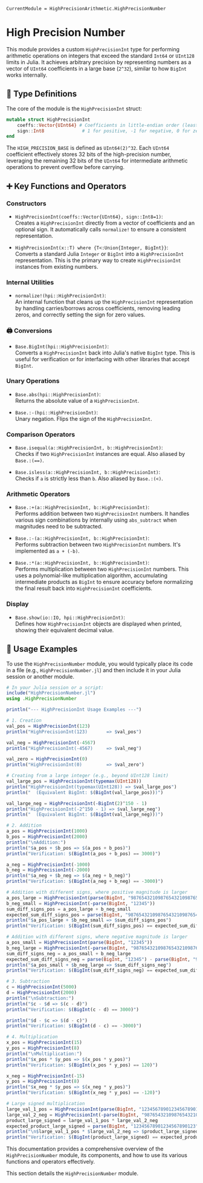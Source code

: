 ```@meta
CurrentModule = HighPrecisionArithmetic.HighPrecisionNumber
```

# High Precision Number

This module provides a custom `HighPrecisionInt` type for performing arithmetic operations on integers that exceed the standard `Int64` or `UInt128` limits in Julia. It achieves arbitrary precision by representing numbers as a vector of `UInt64` coefficients in a large base (`2^32`), similar to how `BigInt` works internally.

## 🔧 Type Definitions

The core of the module is the `HighPrecisionInt` struct:

```julia
mutable struct HighPrecisionInt
    coeffs::Vector{UInt64} # Coefficients in little-endian order (least significant first)
    sign::Int8              # 1 for positive, -1 for negative, 0 for zero
end
```

The `HIGH_PRECISION_BASE` is defined as `UInt64(2)^32`. Each `UInt64` coefficient effectively stores 32 bits of the high-precision number, leveraging the remaining 32 bits of the `UInt64` for intermediate arithmetic operations to prevent overflow before carrying.

## ➕ Key Functions and Operators

### Constructors

- `HighPrecisionInt(coeffs::Vector{UInt64}, sign::Int8=1)`:  
  Creates a `HighPrecisionInt` directly from a vector of coefficients and an optional sign. It automatically calls `normalize!` to ensure a consistent representation.

- `HighPrecisionInt(x::T) where {T<:Union{Integer, BigInt}}`:  
  Converts a standard Julia `Integer` or `BigInt` into a `HighPrecisionInt` representation. This is the primary way to create `HighPrecisionInt` instances from existing numbers.

### Internal Utilities

- `normalize!(hpi::HighPrecisionInt)`:  
  An internal function that cleans up the `HighPrecisionInt` representation by handling carries/borrows across coefficients, removing leading zeros, and correctly setting the sign for zero values.

### 🖨️  Conversions

- `Base.BigInt(hpi::HighPrecisionInt)`:  
  Converts a `HighPrecisionInt` back into Julia's native `BigInt` type. This is useful for verification or for interfacing with other libraries that accept `BigInt`.

### Unary Operations

- `Base.abs(hpi::HighPrecisionInt)`:  
  Returns the absolute value of a `HighPrecisionInt`.

- `Base.:-(hpi::HighPrecisionInt)`:  
  Unary negation. Flips the sign of the `HighPrecisionInt`.

### Comparison Operators

- `Base.isequal(a::HighPrecisionInt, b::HighPrecisionInt)`:  
  Checks if two `HighPrecisionInt` instances are equal. Also aliased by `Base.:(==)`.

- `Base.isless(a::HighPrecisionInt, b::HighPrecisionInt)`:  
  Checks if `a` is strictly less than `b`. Also aliased by `Base.:(<)`.

### Arithmetic Operators

- `Base.:+(a::HighPrecisionInt, b::HighPrecisionInt)`:  
  Performs addition between two `HighPrecisionInt` numbers. It handles various sign combinations by internally using `abs_subtract` when magnitudes need to be subtracted.

- `Base.:-(a::HighPrecisionInt, b::HighPrecisionInt)`:  
  Performs subtraction between two `HighPrecisionInt` numbers. It's implemented as `a + (-b)`.

- `Base.:*(a::HighPrecisionInt, b::HighPrecisionInt)`:  
  Performs multiplication between two `HighPrecisionInt` numbers. This uses a polynomial-like multiplication algorithm, accumulating intermediate products as `BigInt` to ensure accuracy before normalizing the final result back into `HighPrecisionInt` coefficients.

### Display

- `Base.show(io::IO, hpi::HighPrecisionInt)`:  
  Defines how `HighPrecisionInt` objects are displayed when printed, showing their equivalent decimal value.

## 🧪 Usage Examples

To use the `HighPrecisionNumber` module, you would typically place its code in a file (e.g., `HighPrecisionNumber.jl`) and then include it in your Julia session or another module.

```julia
# In your Julia session or a script:
include("HighPrecisionNumber.jl")
using .HighPrecisionNumber

println("--- HighPrecisionInt Usage Examples ---")

# 1. Creation
val_pos = HighPrecisionInt(123)
println("HighPrecisionInt(123)       => $val_pos")

val_neg = HighPrecisionInt(-4567)
println("HighPrecisionInt(-4567)     => $val_neg")

val_zero = HighPrecisionInt(0)
println("HighPrecisionInt(0)         => $val_zero")

# Creating from a large integer (e.g., beyond UInt128 limit)
val_large_pos = HighPrecisionInt(typemax(UInt128))
println("HighPrecisionInt(typemax(UInt128)) => $val_large_pos")
println("  (Equivalent BigInt: $(BigInt(val_large_pos)))")

val_large_neg = HighPrecisionInt(-BigInt(2)^150 - 1)
println("HighPrecisionInt(-2^150 - 1) => $val_large_neg")
println("  (Equivalent BigInt: $(BigInt(val_large_neg)))")

# 2. Addition
a_pos = HighPrecisionInt(1000)
b_pos = HighPrecisionInt(2000)
println("\nAddition:")
println("$a_pos + $b_pos => $(a_pos + b_pos)")
println("Verification: $(BigInt(a_pos + b_pos) == 3000)")

a_neg = HighPrecisionInt(-1000)
b_neg = HighPrecisionInt(-2000)
println("$a_neg + $b_neg => $(a_neg + b_neg)")
println("Verification: $(BigInt(a_neg + b_neg) == -3000)")

# Addition with different signs, where positive magnitude is larger
a_pos_large = HighPrecisionInt(parse(BigInt, "98765432109876543210987654321098765"))
b_neg_small = HighPrecisionInt(-parse(BigInt, "12345"))
sum_diff_signs_pos = a_pos_large + b_neg_small
expected_sum_diff_signs_pos = parse(BigInt, "98765432109876543210987654321098765") - parse(BigInt, "12345")
println("$a_pos_large + $b_neg_small => $sum_diff_signs_pos")
println("Verification: $(BigInt(sum_diff_signs_pos) == expected_sum_diff_signs_pos)")

# Addition with different signs, where negative magnitude is larger
a_pos_small = HighPrecisionInt(parse(BigInt, "12345"))
b_neg_large = HighPrecisionInt(-parse(BigInt, "98765432109876543210987654321098765"))
sum_diff_signs_neg = a_pos_small + b_neg_large
expected_sum_diff_signs_neg = parse(BigInt, "12345") - parse(BigInt, "98765432109876543210987654321098765")
println("$a_pos_small + $b_neg_large => $sum_diff_signs_neg")
println("Verification: $(BigInt(sum_diff_signs_neg) == expected_sum_diff_signs_neg)")

# 3. Subtraction
c = HighPrecisionInt(5000)
d = HighPrecisionInt(2000)
println("\nSubtraction:")
println("$c - $d => $(c - d)")
println("Verification: $(BigInt(c - d) == 3000)")

println("$d - $c => $(d - c)")
println("Verification: $(BigInt(d - c) == -3000)")

# 4. Multiplication
x_pos = HighPrecisionInt(15)
y_pos = HighPrecisionInt(8)
println("\nMultiplication:")
println("$x_pos * $y_pos => $(x_pos * y_pos)")
println("Verification: $(BigInt(x_pos * y_pos) == 120)")

x_neg = HighPrecisionInt(-15)
y_pos = HighPrecisionInt(8)
println("$x_neg * $y_pos => $(x_neg * y_pos)")
println("Verification: $(BigInt(x_neg * y_pos) == -120)")

# Large signed multiplication
large_val_1_pos = HighPrecisionInt(parse(BigInt, "12345678901234567890123"))
large_val_2_neg = HighPrecisionInt(-parse(BigInt, "98765432109876543210987"))
product_large_signed = large_val_1_pos * large_val_2_neg
expected_product_large_signed = parse(BigInt, "12345678901234567890123") * -parse(BigInt, "98765432109876543210987")
println("\n$large_val_1_pos * $large_val_2_neg => $product_large_signed")
println("Verification: $(BigInt(product_large_signed) == expected_product_large_signed)")
```

This documentation provides a comprehensive overview of the `HighPrecisionNumber` module, its components, and how to use its various functions and operators effectively.

This section details the `HighPrecisionNumber` module.